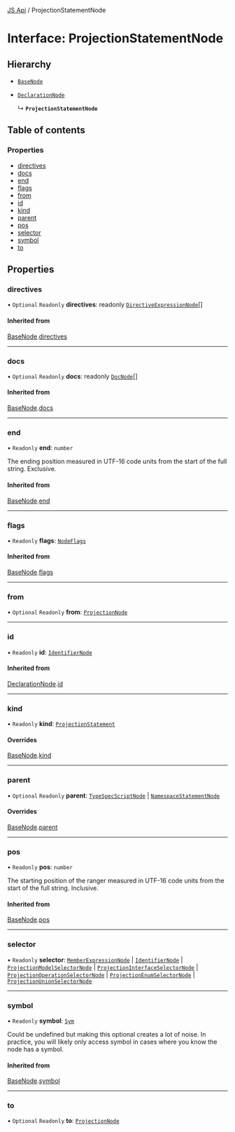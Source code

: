[JS Api](../index.md) / ProjectionStatementNode

# Interface: ProjectionStatementNode

## Hierarchy

- [`BaseNode`](BaseNode.md)

- [`DeclarationNode`](DeclarationNode.md)

  ↳ **`ProjectionStatementNode`**

## Table of contents

### Properties

- [directives](ProjectionStatementNode.md#directives)
- [docs](ProjectionStatementNode.md#docs)
- [end](ProjectionStatementNode.md#end)
- [flags](ProjectionStatementNode.md#flags)
- [from](ProjectionStatementNode.md#from)
- [id](ProjectionStatementNode.md#id)
- [kind](ProjectionStatementNode.md#kind)
- [parent](ProjectionStatementNode.md#parent)
- [pos](ProjectionStatementNode.md#pos)
- [selector](ProjectionStatementNode.md#selector)
- [symbol](ProjectionStatementNode.md#symbol)
- [to](ProjectionStatementNode.md#to)

## Properties

### directives

• `Optional` `Readonly` **directives**: readonly [`DirectiveExpressionNode`](DirectiveExpressionNode.md)[]

#### Inherited from

[BaseNode](BaseNode.md).[directives](BaseNode.md#directives)

___

### docs

• `Optional` `Readonly` **docs**: readonly [`DocNode`](DocNode.md)[]

#### Inherited from

[BaseNode](BaseNode.md).[docs](BaseNode.md#docs)

___

### end

• `Readonly` **end**: `number`

The ending position measured in UTF-16 code units from the start of the
full string. Exclusive.

#### Inherited from

[BaseNode](BaseNode.md).[end](BaseNode.md#end)

___

### flags

• `Readonly` **flags**: [`NodeFlags`](../enums/NodeFlags.md)

#### Inherited from

[BaseNode](BaseNode.md).[flags](BaseNode.md#flags)

___

### from

• `Optional` `Readonly` **from**: [`ProjectionNode`](ProjectionNode.md)

___

### id

• `Readonly` **id**: [`IdentifierNode`](IdentifierNode.md)

#### Inherited from

[DeclarationNode](DeclarationNode.md).[id](DeclarationNode.md#id)

___

### kind

• `Readonly` **kind**: [`ProjectionStatement`](../enums/SyntaxKind.md#projectionstatement)

#### Overrides

[BaseNode](BaseNode.md).[kind](BaseNode.md#kind)

___

### parent

• `Optional` `Readonly` **parent**: [`TypeSpecScriptNode`](TypeSpecScriptNode.md) \| [`NamespaceStatementNode`](NamespaceStatementNode.md)

#### Overrides

[BaseNode](BaseNode.md).[parent](BaseNode.md#parent)

___

### pos

• `Readonly` **pos**: `number`

The starting position of the ranger measured in UTF-16 code units from the
start of the full string. Inclusive.

#### Inherited from

[BaseNode](BaseNode.md).[pos](BaseNode.md#pos)

___

### selector

• `Readonly` **selector**: [`MemberExpressionNode`](MemberExpressionNode.md) \| [`IdentifierNode`](IdentifierNode.md) \| [`ProjectionModelSelectorNode`](ProjectionModelSelectorNode.md) \| [`ProjectionInterfaceSelectorNode`](ProjectionInterfaceSelectorNode.md) \| [`ProjectionOperationSelectorNode`](ProjectionOperationSelectorNode.md) \| [`ProjectionEnumSelectorNode`](ProjectionEnumSelectorNode.md) \| [`ProjectionUnionSelectorNode`](ProjectionUnionSelectorNode.md)

___

### symbol

• `Readonly` **symbol**: [`Sym`](Sym.md)

Could be undefined but making this optional creates a lot of noise. In practice,
you will likely only access symbol in cases where you know the node has a symbol.

#### Inherited from

[BaseNode](BaseNode.md).[symbol](BaseNode.md#symbol)

___

### to

• `Optional` `Readonly` **to**: [`ProjectionNode`](ProjectionNode.md)
